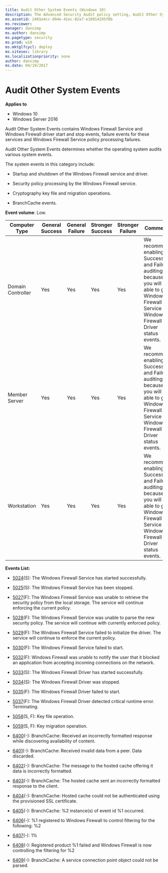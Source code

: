 ```yaml
---
title: Audit Other System Events (Windows 10)
description: The Advanced Security Audit policy setting, Audit Other System Events, determines if the operating system audits various system events.
ms.assetid: 2401e4cc-d94e-41ec-82a7-e10914295f8b
ms.reviewer: 
manager: dansimp
ms.author: dansimp
ms.pagetype: security
ms.prod: w10
ms.mktglfcycl: deploy
ms.sitesec: library
ms.localizationpriority: none
author: dansimp
ms.date: 04/19/2017
---
```


# Audit Other System Events

**Applies to**
-   Windows 10
-   Windows Server 2016


Audit Other System Events contains Windows Firewall Service and Windows Firewall driver start and stop events, failure events for these services and Windows Firewall Service policy processing failures.

Audit Other System Events determines whether the operating system audits various system events.

The system events in this category include:

-   Startup and shutdown of the Windows Firewall service and driver.

-   Security policy processing by the Windows Firewall service.

-   Cryptography key file and migration operations.

-   BranchCache events.

**Event volume**: Low.

| Computer Type     | General Success | General Failure | Stronger Success | Stronger Failure | Comments                                                                                                                                               |
|-------------------|-----------------|-----------------|------------------|------------------|--------------------------------------------------------------------------------------------------------------------------------------------------------|
| Domain Controller | Yes             | Yes             | Yes              | Yes              | We recommend enabling Success and Failure auditing because you will be able to get Windows Firewall Service and Windows Firewall Driver status events. |
| Member Server     | Yes             | Yes             | Yes              | Yes              | We recommend enabling Success and Failure auditing because you will be able to get Windows Firewall Service and Windows Firewall Driver status events. |
| Workstation       | Yes             | Yes             | Yes              | Yes              | We recommend enabling Success and Failure auditing because you will be able to get Windows Firewall Service and Windows Firewall Driver status events. |

**Events List:**

-   [5024](event-5024.md)(S): The Windows Firewall Service has started successfully.

-   [5025](event-5025.md)(S): The Windows Firewall Service has been stopped.

-   [5027](event-5027.md)(F): The Windows Firewall Service was unable to retrieve the security policy from the local storage. The service will continue enforcing the current policy.

-   [5028](event-5028.md)(F): The Windows Firewall Service was unable to parse the new security policy. The service will continue with currently enforced policy.

-   [5029](event-5029.md)(F): The Windows Firewall Service failed to initialize the driver. The service will continue to enforce the current policy.

-   [5030](event-5030.md)(F): The Windows Firewall Service failed to start.

-   [5032](event-5032.md)(F): Windows Firewall was unable to notify the user that it blocked an application from accepting incoming connections on the network.

-   [5033](event-5033.md)(S): The Windows Firewall Driver has started successfully.

-   [5034](event-5034.md)(S): The Windows Firewall Driver was stopped.

-   [5035](event-5035.md)(F): The Windows Firewall Driver failed to start.

-   [5037](event-5037.md)(F): The Windows Firewall Driver detected critical runtime error. Terminating.

-   [5058](event-5058.md)(S, F): Key file operation.

-   [5059](event-5059.md)(S, F): Key migration operation.

-   [6400](event-6400.md)(-): BranchCache: Received an incorrectly formatted response while discovering availability of content.

-   [6401](event-6401.md)(-): BranchCache: Received invalid data from a peer. Data discarded.

-   [6402](event-6402.md)(-): BranchCache: The message to the hosted cache offering it data is incorrectly formatted.

-   [6403](event-6403.md)(-): BranchCache: The hosted cache sent an incorrectly formatted response to the client.

-   [6404](event-6404.md)(-): BranchCache: Hosted cache could not be authenticated using the provisioned SSL certificate.

-   [6405](event-6405.md)(-): BranchCache: %2 instance(s) of event id %1 occurred.

-   [6406](event-6406.md)(-): %1 registered to Windows Firewall to control filtering for the following: %2

-   [6407](event-6407.md)(-): 1%

-   [6408](event-6408.md)(-): Registered product %1 failed and Windows Firewall is now controlling the filtering for %2

-   [6409](event-6408.md)(-): BranchCache: A service connection point object could not be parsed.

